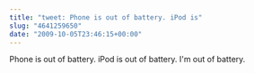 ```yaml
---
title: "tweet: Phone is out of battery. iPod is"
slug: "4641259650"
date: "2009-10-05T23:46:15+00:00"
---
```

Phone is out of battery. iPod is out of battery. I'm out of battery.